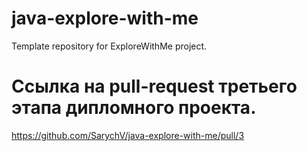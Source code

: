 # java-explore-with-me
Template repository for ExploreWithMe project.
# Ссылка на pull-request третьего этапа дипломного проекта.
https://github.com/SarychV/java-explore-with-me/pull/3
